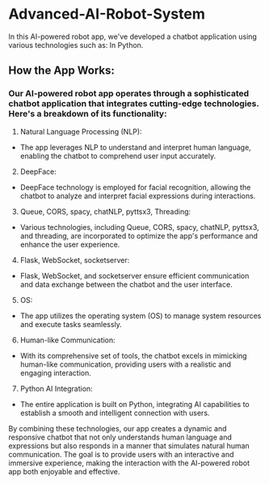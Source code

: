 # Advanced-AI-Robot-System
In this AI-powered robot app, we've developed a chatbot application using various technologies such as: In Python. 

## How the App Works:

### Our AI-powered robot app operates through a sophisticated chatbot application that integrates cutting-edge technologies. Here's a breakdown of its functionality:

1. Natural Language Processing (NLP):
- The app leverages NLP to understand and interpret human language, enabling the chatbot to comprehend user input accurately.

2. DeepFace:
- DeepFace technology is employed for facial recognition, allowing the chatbot to analyze and interpret facial expressions during interactions.

3. Queue, CORS, spacy, chatNLP, pyttsx3, Threading:
- Various technologies, including Queue, CORS, spacy, chatNLP, pyttsx3, and threading, are incorporated to optimize the app's performance and enhance the user experience.

4. Flask, WebSocket, socketserver:
- Flask, WebSocket, and socketserver ensure efficient communication and data exchange between the chatbot and the user interface.

5. OS:
- The app utilizes the operating system (OS) to manage system resources and execute tasks seamlessly.

6. Human-like Communication:
- With its comprehensive set of tools, the chatbot excels in mimicking human-like communication, providing users with a realistic and engaging interaction.

7. Python AI Integration:
- The entire application is built on Python, integrating AI capabilities to establish a smooth and intelligent connection with users.

By combining these technologies, our app creates a dynamic and responsive chatbot that not only understands human language and expressions but also responds in a manner that simulates natural human communication. The goal is to provide users with an interactive and immersive experience, making the interaction with the AI-powered robot app both enjoyable and effective.